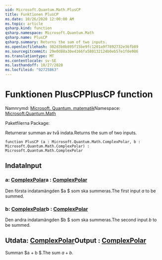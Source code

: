 ```yaml
---
uid: Microsoft.Quantum.Math.PlusCP
title: Funktionen PlusCP
ms.date: 10/26/2020 12:00:00 AM
ms.topic: article
qsharp.kind: function
qsharp.namespace: Microsoft.Quantum.Math
qsharp.name: PlusCP
qsharp.summary: Returns the sum of two inputs.
ms.openlocfilehash: 302d3b0b895f15be9fc1201a9f7892732e36fb89
ms.sourcegitcommit: 29e0d88a30e4166fa580132124b0eb57e1f0e986
ms.translationtype: MT
ms.contentlocale: sv-SE
ms.lasthandoff: 10/27/2020
ms.locfileid: "92725863"
---
```

# <a name="pluscp-function"></a><span data-ttu-id="f5778-102">Funktionen PlusCP</span><span class="sxs-lookup"><span data-stu-id="f5778-102">PlusCP function</span></span>

<span data-ttu-id="f5778-103">Namnrymd: [Microsoft. Quantum. matematik](xref:Microsoft.Quantum.Math)</span><span class="sxs-lookup"><span data-stu-id="f5778-103">Namespace: [Microsoft.Quantum.Math](xref:Microsoft.Quantum.Math)</span></span>

<span data-ttu-id="f5778-104">Paketfilerna [](https://nuget.org/packages/)</span><span class="sxs-lookup"><span data-stu-id="f5778-104">Package: [](https://nuget.org/packages/)</span></span>


<span data-ttu-id="f5778-105">Returnerar summan av två indata.</span><span class="sxs-lookup"><span data-stu-id="f5778-105">Returns the sum of two inputs.</span></span>

```qsharp
function PlusCP (a : Microsoft.Quantum.Math.ComplexPolar, b : Microsoft.Quantum.Math.ComplexPolar) : Microsoft.Quantum.Math.ComplexPolar
```


## <a name="input"></a><span data-ttu-id="f5778-106">Indata</span><span class="sxs-lookup"><span data-stu-id="f5778-106">Input</span></span>

### <a name="a--complexpolar"></a><span data-ttu-id="f5778-107">a: [ComplexPolar](xref:Microsoft.Quantum.Math.ComplexPolar)</span><span class="sxs-lookup"><span data-stu-id="f5778-107">a : [ComplexPolar](xref:Microsoft.Quantum.Math.ComplexPolar)</span></span>

<span data-ttu-id="f5778-108">Den första indatamängden $a $ som ska summeras.</span><span class="sxs-lookup"><span data-stu-id="f5778-108">The first input $a$ to be summed.</span></span>


### <a name="b--complexpolar"></a><span data-ttu-id="f5778-109">b: [ComplexPolar](xref:Microsoft.Quantum.Math.ComplexPolar)</span><span class="sxs-lookup"><span data-stu-id="f5778-109">b : [ComplexPolar](xref:Microsoft.Quantum.Math.ComplexPolar)</span></span>

<span data-ttu-id="f5778-110">Den andra indatamängden $b $ som ska summeras.</span><span class="sxs-lookup"><span data-stu-id="f5778-110">The second input $b$ to be summed.</span></span>



## <a name="output--complexpolar"></a><span data-ttu-id="f5778-111">Utdata: [ComplexPolar](xref:Microsoft.Quantum.Math.ComplexPolar)</span><span class="sxs-lookup"><span data-stu-id="f5778-111">Output : [ComplexPolar](xref:Microsoft.Quantum.Math.ComplexPolar)</span></span>

<span data-ttu-id="f5778-112">Summan $a + b $.</span><span class="sxs-lookup"><span data-stu-id="f5778-112">The sum $a + b$.</span></span>